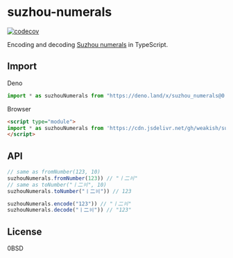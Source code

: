# suzhou-numerals

[![codecov](https://codecov.io/gh/weakish/suzhou-numerals/branch/master/graph/badge.svg?token=JV3SLOKBUB)](https://codecov.io/gh/weakish/suzhou-numerals)

Encoding and decoding [Suzhou numerals] in TypeScript.

[Suzhou numerals]: https://en.wikipedia.org/wiki/Suzhou_numerals

## Import

Deno

```js
import * as suzhouNumerals from "https://deno.land/x/suzhou_numerals@0.1.0/mod.ts";
```

Browser

```html
<script type="module">
import * as suzhouNumerals from 'https://cdn.jsdelivr.net/gh/weakish/suzhou-numerals@0.1.0/mod.js'
</script>
```

## API

```js
// same as fromNumber(123, 10)
suzhouNumerals.fromNumber(123)) // "〡二〣"
// same as toNumber("〡二〣", 10)
suzhouNumerals.toNumber("〡二〣")) // 123

suzhouNumerals.encode("123")) // "〡二〣"
suzhouNumerals.decode("〡二〣")) // "123"
```

## License

0BSD
